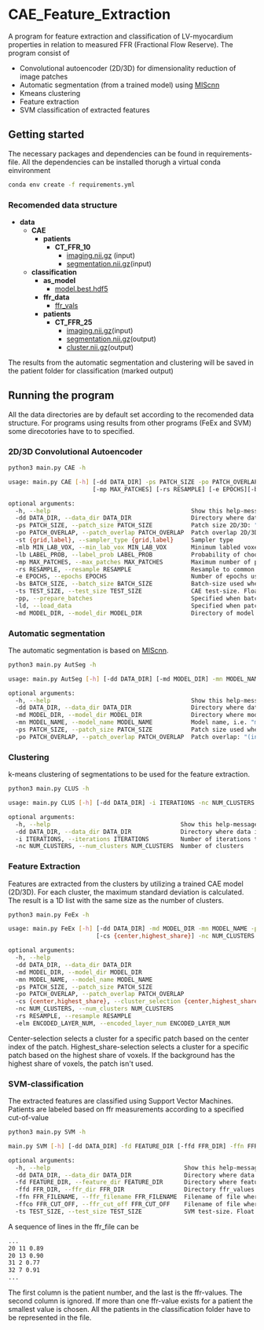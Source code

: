# CAE_Feature_Extraction
A program for feature extraction and classification of LV-myocardium properties in relation to measured FFR (Fractional Flow Reserve). The program consist of 

- Convolutional autoencoder (2D/3D) for dimensionality reduction of image patches
- Automatic segmentation (from a trained model) using [MIScnn](https://github.com/frankkramer-lab/MIScnn)
- Kmeans clustering
- Feature extraction
- SVM classification of extracted features 

## Getting started
The necessary packages and dependencies can be found in requirements-file. All the dependencies can be installed thorugh a virtual conda einvironment
```bash
conda env create -f requirements.yml
```
### Recomended data structure
- __data__
   - __CAE__
     - __patients__
       - __CT\_FFR\_10__
         - [imaging.nii.gz](CAE/patients/CT_FFR_10/imaging.nii.gz) (input)
         - [segmentation.nii.gz](CAE/patients/CT_FFR_10/segmentation.nii.gz)(input)            
   - __classification__
     - __as\_model__
       - [model.best.hdf5](classification/as_model/model.best.hdf5)
     - __ffr\_data__
       - [ffr\_vals](classification/ffr_data/ffr_vals)
     - __patients__
       - __CT\_FFR\_25__
         - [imaging.nii.gz](classification/patients/CT_FFR_25/imaging.nii.gz)(input)
         - [segmentation.nii.gz](classification/patients/CT_FFR_25/segmentation.nii.gz)(output)
         - [cluster.nii.gz](classification/patients/CT_FFR_25/cluster.nii.gz)(output)

The results from the automatic segmentation and clustering will be saved in the patient folder for classification (marked output)

## Running the program
All the data directories are by default set according to the recomended data structure. For programs using results from other programs (FeEx and SVM) some direcotories have to to specified.
### 2D/3D Convolutional Autoencoder
```bash
python3 main.py CAE -h

usage: main.py CAE [-h] [-dd DATA_DIR] -ps PATCH_SIZE -po PATCH_OVERLAP -st {grid,label} [-mlb MIN_LAB_VOX] [-lb LABEL_PROB]
                        [-mp MAX_PATCHES] [-rs RESAMPLE] [-e EPOCHS][-bs BATCH_SIZE] [-ts TEST_SIZE] [-pp] [-ld] [-md MODEL_DIR]

optional arguments:
  -h, --help                                        Show this help-message and exit
  -dd DATA_DIR, --data_dir DATA_DIR                 Directory where data is stored
  -ps PATCH_SIZE, --patch_size PATCH_SIZE           Patch size 2D/3D: "(1,int,int)" or "(int,int,int)"
  -po PATCH_OVERLAP, --patch_overlap PATCH_OVERLAP  Patch overlap 2D/3D: (0,int,int) or (int,int,int). Must be even number and smaller than patch size
  -st {grid,label}, --sampler_type {grid,label}     Sampler type
  -mlb MIN_LAB_VOX, --min_lab_vox MIN_LAB_VOX       Minimum labled voxels used by grid-sampler
  -lb LABEL_PROB, --label_prob LABEL_PROB           Probability of choosing patches with labeled voxel as center. Used by label-sampler
  -mp MAX_PATCHES, --max_patches MAX_PATCHES        Maximum number of patches to extract
  -rs RESAMPLE, --resample RESAMPLE                 Resample to common voxel spacing (float,float,float)
  -e EPOCHS, --epochs EPOCHS                        Number of epochs used when training
  -bs BATCH_SIZE, --batch_size BATCH_SIZE           Batch-size used when training
  -ts TEST_SIZE, --test_size TEST_SIZE              CAE test-size. Float between 0.0 and 1.0
  -pp, --prepare_batches                            Specified when batches should be prepared and saved in mini-batches
  -ld, --load_data                                  Specified when patches sould be loaded. For this option to work data must exist in the tmp folder
  -md MODEL_DIR, --model_dir MODEL_DIR              Directory of model. When specified predictions are made on the loaded model.
```
### Automatic segmentation
The automatic segmentation is based on [MIScnn](https://github.com/frankkramer-lab/MIScnn). 
```bash
python3 main.py AutSeg -h

usage: main.py AutSeg [-h] [-dd DATA_DIR] [-md MODEL_DIR] -mn MODEL_NAME -ps PATCH_SIZE -po PATCH_OVERLAP

optional arguments:
  -h, --help                                        Show this help-message and exit
  -dd DATA_DIR, --data_dir DATA_DIR                 Directory where data is stored
  -md MODEL_DIR, --model_dir MODEL_DIR              Directory where model is stored
  -mn MODEL_NAME, --model_name MODEL_NAME           Model name, i.e. "model.best"
  -ps PATCH_SIZE, --patch_size PATCH_SIZE           Patch size used when the model was trained: "(int,int,int)"
  -po PATCH_OVERLAP, --patch_overlap PATCH_OVERLAP  Patch overlap: "(int,int,int)"lap PATCH_OVERLAP  Patch overlap: "(int,int,int)"
```
### Clustering
k-means clustering of segmentations to be used for the feature extraction.
```bash
python3 main.py CLUS -h

usage: main.py CLUS [-h] [-dd DATA_DIR] -i ITERATIONS -nc NUM_CLUSTERS

optional arguments:
  -h, --help                                     Show this help-message and exit
  -dd DATA_DIR, --data_dir DATA_DIR              Directory where data is stored
  -i ITERATIONS, --iterations ITERATIONS         Number of iterations to run-kmeans clustering
  -nc NUM_CLUSTERS, --num_clusters NUM_CLUSTERS  Number of clusters
```
### Feature Extraction
Features are extracted from the clusters by utilizing a trained CAE model (2D/3D). For each cluster, the maximum standard deviation is calculated. The result is a 1D list with the same size as the number of clusters.
```bash
python3 main.py FeEx -h

usage: main.py FeEx [-h] [-dd DATA_DIR] -md MODEL_DIR -mn MODEL_NAME -ps PATCH_SIZE [-po PATCH_OVERLAP] 
                         [-cs {center,highest_share}] -nc NUM_CLUSTERS [-rs RESAMPLE] -elm ENCODED_LAYER_NUM

optional arguments:
  -h, --help                                                              Show this help-message and exit
  -dd DATA_DIR, --data_dir DATA_DIR                                       Directory where data is stored
  -md MODEL_DIR, --model_dir MODEL_DIR                                    Directory where model is stored
  -mn MODEL_NAME, --model_name MODEL_NAME                                 Model name, i.e. "model_2D"
  -ps PATCH_SIZE, --patch_size PATCH_SIZE                                 Patch size 3D/3D: "(1,int,int)" or "(int,int,int)"
  -po PATCH_OVERLAP, --patch_overlap PATCH_OVERLAP                        Patch overlap 2D/3D: "(0,int,int)" or "(int,int,int)". Must be even number and smaller than patch size
  -cs {center,highest_share}, --cluster_selection {center,highest_share}  Method used to select which cluster a specific patch belongs to
  -nc NUM_CLUSTERS, --num_clusters NUM_CLUSTERS                           Number of clusters
  -rs RESAMPLE, --resample RESAMPLE                                       Resample to common voxel spacing (float,float,float)
  -elm ENCODED_LAYER_NUM, --encoded_layer_num ENCODED_LAYER_NUM           Number of the encoded layer from CAE-architecture counting from the bottom
```

Center-selection selects a cluster for a specific patch based on the center index of the patch. Highest_share-selection selects a cluster for a specific patch based on the highest share of voxels. If the background has the highest share of voxels, the patch isn't used. 
### SVM-classification 
The extracted features are classified using Support Vector Machines. Patients are labeled based on ffr measurements according to a specified cut-of-value
```bash
python3 main.py SVM -h

main.py SVM [-h] [-dd DATA_DIR] -fd FEATURE_DIR [-ffd FFR_DIR] -ffn FFR_FILENAME [-ffco FFR_CUT_OFF] [-ts TEST_SIZE]

optional arguments:
  -h, --help                                      Show this help-message and exit
  -dd DATA_DIR, --data_dir DATA_DIR               Directory where data is stored
  -fd FEATURE_DIR, --feature_dir FEATURE_DIR      Directory where features are stored, i.e. output from FeEx
  -ffd FFR_DIR, --ffr_dir FFR_DIR                 Directory ffr_values are stores
  -ffn FFR_FILENAME, --ffr_filename FFR_FILENAME  Filename of file where ffr-values are stored
  -ffco FFR_CUT_OFF, --ffr_cut_off FFR_CUT_OFF    Filename of file where ffr-values are stored
  -ts TEST_SIZE, --test_size TEST_SIZE            SVM test-size. Float between 0.0 and 1.0
```
A sequence of lines in the ffr_file can be
```bash
...
20 11 0.89
20 13 0.90
31 2 0.77
32 7 0.91
...
```
The first column is the patient number, and the last is the ffr-values. The second column is ignored. If more than one ffr-value exists for a patient the smallest value is chosen. All the patients in the classification folder have to be represented in the file.


